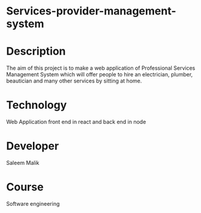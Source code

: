# Services-provider-management-system
# Description
The aim of this project is to make a web application of Professional Services Management System which will offer people to hire an electrician, plumber, beautician and many other services by sitting at home.
# Technology
Web Application front end in react and back end in node
# Developer
Saleem Malik
# Course  
Software engineering